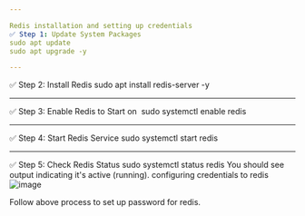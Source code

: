 ```yaml
---

Redis installation and setting up credentials
✅ Step 1: Update System Packages
sudo apt update
sudo apt upgrade -y

---
```


✅ Step 2: Install Redis
sudo apt install redis-server -y

---

✅ Step 3: Enable Redis to Start on 
sudo systemctl enable redis

---

✅ Step 4: Start Redis Service
sudo systemctl start redis

---

✅ Step 5: Check Redis Status
sudo systemctl status redis
You should see output indicating it's active (running).
configuring credentials to redis
![image](https://github.com/user-attachments/assets/8822ca91-a9e6-4529-a1ca-5104339126a2)




Follow above process to set up password for redis.


